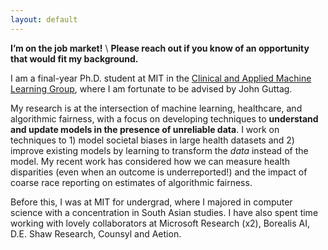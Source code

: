 ```yaml
---
layout: default
---
```


**I’m on the job market!** \\
**Please reach out if you know of an opportunity that would fit my background.**


I am a final-year Ph.D. student at MIT in the [Clinical and Applied Machine Learning Group](https://mit-caml.github.io), where I am fortunate to be advised by John Guttag.

My research is at the intersection of machine learning, healthcare, and algorithmic fairness, with a focus on developing techniques to **understand and update models in the presence of unreliable data**. I work on techniques to 1)  model societal biases in large health datasets and 2) improve existing models by learning to transform the *data* instead of the model. My recent work has considered how we can measure health disparities (even when an outcome is underreported!) and the impact of coarse race reporting on estimates of algorithmic fairness.

Before this, I was at MIT for undergrad, where I majored in computer science with a concentration in South Asian studies. I have also spent time working with lovely collaborators at Microsoft Research (x2), Borealis AI, D.E. Shaw Research, Counsyl and Aetion. 
